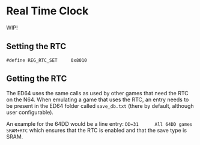 # Real Time Clock

WIP!

## Setting the RTC

```
#define REG_RTC_SET     0x8010
```

## Getting the RTC
The ED64 uses the same calls as used by other games that need the RTC on the N64.
When emulating a game that uses the RTC, an entry needs to be present in the ED64 folder called `save_db.txt` (there by default, although user configurable).

An example for the 64DD would be a line entry:
`DD=31		All 64DD games SRAM+RTC` which ensures that the RTC is enabled and that the save type is SRAM.


